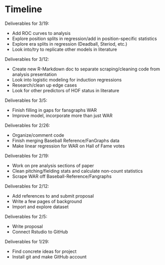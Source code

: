 # Timeline 

Deliverables for 3/19:
* Add ROC curves to analysis
* Explore position splits in regression/add in position-specific statistics
* Explore era splits in regression (Deadball, Steriod, etc.)
* Look into/try to replicate other models in literature

Deliverables for 3/12:
* Create new R-Markdown doc to separate scraping/cleaning code from analysis presentation
* Look into logistic modeling for induction regressions
* Research/clean up edge cases
* Look for other predictors of HOF status in literature

Deliverables for 3/5:
* Finish filling in gaps for fansgraphs WAR
* Improve model, incorporate more than just WAR

Deliverables for 2/26:
* Organize/comment code
* Finish merging Baseball Reference/FanGraphs data
* Make linear regression for WAR on Hall of Fame votes

Deliverables for 2/19:
* Work on pre analysis sections of paper
* Clean pitching/fielding stats and calculate non-count statistics
* Scrape WAR off Baseball-Reference/Fangraphs

Deliverables for 2/12:
* Add references to and submit proposal
* Write a few pages of background
* Import and explore dataset

Deliverables for 2/5:
* Write proposal
* Connect Rstudio to GitHub

Deliverables for 1/29:
* Find concrete ideas for project
* Install git and make GitHub account